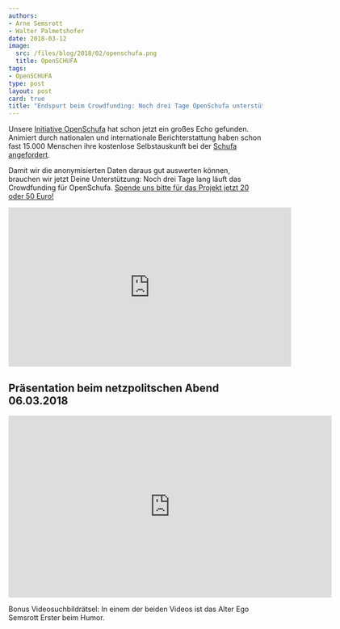 ```yaml
---
authors: 
- Arne Semsrott
- Walter Palmetshofer
date: 2018-03-12
image:
  src: /files/blog/2018/02/openschufa.png
  title: OpenSCHUFA
tags:
- OpenSCHUFA
type: post
layout: post
card: true
title: "Endspurt beim Crowdfunding: Noch drei Tage OpenSchufa unterstützen!" 
---
```


Unsere [Initiative OpenSchufa](https://okfn.de/blog/2018/02/openschufa/) hat schon jetzt ein großes Echo gefunden. Animiert durch nationalen und internationale Berichterstattung haben schon fast 15.000 Menschen ihre kostenlose Selbstauskunft bei der [Schufa angefordert](https://selbstauskunft.net/schufa).

Damit wir die anonymisierten Daten daraus gut auswerten können, brauchen wir jetzt Deine Unterstützung: Noch drei Tage lang läuft das Crowdfunding für OpenSchufa. [Spende uns bitte für das Projekt jetzt 20 oder 50 Euro!](https://www.startnext.com/openschufa)

<iframe width="560" height="315" src="https://www.youtube-nocookie.com/embed/HBsD8BdXSCY?rel=0" frameborder="0" allow="autoplay; encrypted-media" allowfullscreen></iframe>

## Präsentation beim netzpolitschen Abend 06.03.2018
<iframe width="640" height="360" src="https://www.youtube.com/embed/OdDPK2EVITc?start=70" frameborder="0" allow="autoplay; encrypted-media" allowfullscreen></iframe>

Bonus Videosuchbildrätsel: In einem der beiden Videos ist das Alter Ego Semsrott Erster beim Humor.

